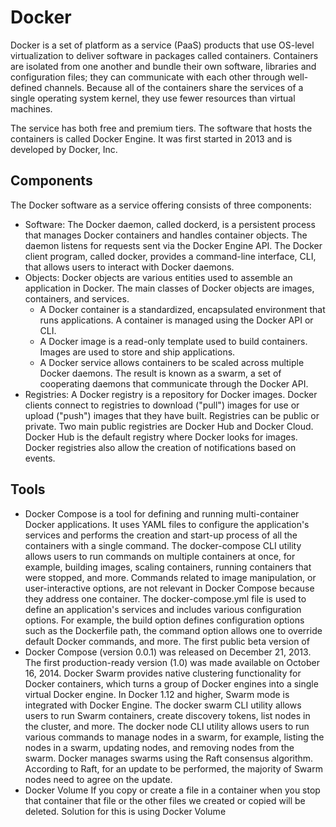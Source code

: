 # Docker

Docker is a set of platform as a service (PaaS) products that use OS-level virtualization to deliver software in packages called containers. Containers are isolated from one another and bundle their own software, libraries and configuration files; they can communicate with each other through well-defined channels. Because all of the containers share the services of a single operating system kernel, they use fewer resources than virtual machines.

The service has both free and premium tiers. The software that hosts the containers is called Docker Engine. It was first started in 2013 and is developed by Docker, Inc.

## Components
The Docker software as a service offering consists of three components:

* Software: The Docker daemon, called dockerd, is a persistent process that manages Docker containers and handles container objects. The daemon listens for requests sent via the Docker Engine API. The Docker client program, called docker, provides a command-line interface, CLI, that allows users to interact with Docker daemons.
* Objects: Docker objects are various entities used to assemble an application in Docker. The main classes of Docker objects are images, containers, and services.
    * A Docker container is a standardized, encapsulated environment that runs applications. A container is managed using the Docker API or CLI.
    * A Docker image is a read-only template used to build containers. Images are used to store and ship applications.
    * A Docker service allows containers to be scaled across multiple Docker daemons. The result is known as a swarm, a set of cooperating daemons that communicate through the Docker API.
* Registries: A Docker registry is a repository for Docker images. Docker clients connect to registries to download ("pull") images for use or upload ("push") images that they have built. Registries can be public or private. Two main public registries are Docker Hub and Docker Cloud. Docker Hub is the default registry where Docker looks for images. Docker registries also allow the creation of notifications based on events.

## Tools
* Docker Compose is a tool for defining and running multi-container Docker applications. It uses YAML files to configure the application's services and performs the creation and start-up process of all the containers with a single command. The docker-compose CLI utility allows users to run commands on multiple containers at once, for example, building images, scaling containers, running containers that were stopped, and more. Commands related to image manipulation, or user-interactive options, are not relevant in Docker Compose because they address one container. The docker-compose.yml file is used to define an application's services and includes various configuration options. For example, the build option defines configuration options such as the Dockerfile path, the command option allows one to override default Docker commands, and more. The first public beta version of 
* Docker Compose (version 0.0.1) was released on December 21, 2013. The first production-ready version (1.0) was made available on October 16, 2014.
Docker Swarm provides native clustering functionality for Docker containers, which turns a group of Docker engines into a single virtual Docker engine. In Docker 1.12 and higher, Swarm mode is integrated with Docker Engine. The docker swarm CLI utility allows users to run Swarm containers, create discovery tokens, list nodes in the cluster, and more. The docker node CLI utility allows users to run various commands to manage nodes in a swarm, for example, listing the nodes in a swarm, updating nodes, and removing nodes from the swarm. Docker manages swarms using the Raft consensus algorithm. According to Raft, for an update to be performed, the majority of Swarm nodes need to agree on the update.
* Docker Volume If you copy or create a file in a container when you stop that container that file or the other files we created or copied will be deleted. Solution for this is using Docker Volume





